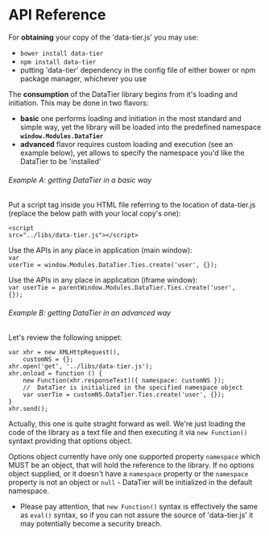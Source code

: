 API Reference
=============

For **obtaining** your copy of the 'data-tier.js' you may use:
*	<code>bower install data-tier</code>
*	<code>npm install data-tier</code>
*	putting 'data-tier' dependency in the config file of either bower or npm package manager, whichever you use

The **consumption** of the DataTier library begins from it's loading and initiation. This may be done in two flavors:
*	**basic** one performs loading and initiation in the most standard and simple way, yet the library will be loaded into the predefined namespace <code>**window.Modules.DataTier**</code>
*	**advanced** flavor requires custom loading and execution (see an example below), yet allows to specify the namespace you'd like the DataTier to be 'installed'

###### Example A: getting DataTier in a *basic* way

Put a script tag inside you HTML file referring to the location of data-tier.js (replace the below path with your local copy's one):

<code>&lt;script src="../libs/data-tier.js"&gt;&lt;/script&gt;</code>

Use the APIs in any place in application (main window):<br>
<code>var userTie = window.Modules.DataTier.Ties.create('user', {});</code>

Use the APIs in any place in application (iframe window):<br>
<code>var userTie = parentWindow.Modules.DataTier.Ties.create('user', {});</code>

###### Example B: getting DataTier in an *advanced* way

Let's review the following snippet:
<pre><code>var xhr = new XMLHttpRequest(),
	customNS = {};
xhr.open('get', '../libs/data-tier.js');
xhr.onload = function () {
	new Function(xhr.responseText)({ namespace: customNS });
	//	DataTier is initialized in the specified namespace object
	var userTie = customNS.DataTier.Ties.create('user', {});
}
xhr.send();</code></pre>

Actually, this one is quite straght forward as well. We're just loading the code of the library as a text file and then executing it via <code>new Function(<string>)</code> syntaxt providing that options object.

Options object currently have only one supported property <code>namespace</code> which MUST be an object, that will hold the reference to the library. If no options object supplied, or it doesn't have a <code>namespace</code> property or the <code>namespace</code> property is not an object or <code>null</code> - DataTier will be initialized in the default namespace.

* Please pay attention, that <code>new Function()</code> syntax is effectively the same as <code>eval()</code> syntax, so if you can not assure the source of 'data-tier.js' it may potentially become a security breach.